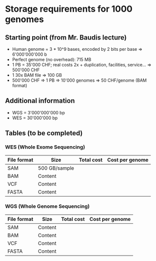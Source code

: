 # Storage requirements for 1000 genomes

## Starting point (from Mr. Baudis lecture)
* Human genome = 3 * 10^9 bases, encoded by 2 bits per base => 6'000'000'000 b
* Perfect genome (no overhead): 715 MB
* 1 PB = 35'000 CHF; real costs 2x + duplication, facilities, service... => 500'000 CHF
* 1 30x BAM file => 100 GB
* 500'000 CHF => 1 PB => 10'000 genomes => 50 CHF/genome (BAM format)

## Additional information
* WGS = 3'000'000'000 bp
* WES = 30'000'000 bp

## Tables (to be completed)

### WES (Whole Exome Sequencing)

File format | Size | Total cost | Cost per genome
----------- | ----------- | ------------ | -------------
SAM | 500 GB/sample
BAM | Content
VCF | Content
FASTA | Content

### WGS (Whole Genome Sequencing)

File format | Size | Total cost | Cost per genome
----------- | ----------- | ------------ | -------------
SAM | Content
BAM | Content
VCF | Content
FASTA | Content
